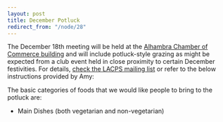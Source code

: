 ```yaml
---
layout: post
title: December Potluck
redirect_from: "/node/28"
---
```


<div class="field field-name-body field-type-text-with-summary field-label-hidden"><div class="field-items"><div class="field-item even"><p>The December 18th meeting will be held at the <a href="/where-to-go" title="Where to Go">Alhambra Chamber of Commerce building</a> and will include potluck-style grazing as might be expected from a club event held in close proximity to certain December festivities. For details, <a href="http://lacps.net/mailing-list">check the LACPS mailing list</a> or refer to the below instructions provided by Amy:</p>
<p>The basic categories of foods that we would like people to bring to the potluck are:</p>
<ul><li>Main Dishes (both vegetarian and non-vegetarian) </li>
</ul></div></div></div>
